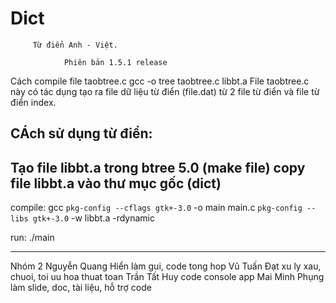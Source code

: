 # Dict
         Từ điển Anh - Việt. 

                Phiên bản 1.5.1 release

Cách compile file taobtree.c
gcc -o tree taobtree.c libbt.a 
File taobtree.c này có tác dụng tạo ra file dữ liệu từ điển (file.dat) từ 2 file từ điển và file từ điển index.

CÁch sử dụng từ điển:
-----------------------------------------
Tạo file libbt.a trong btree 5.0 (make file)
copy file libbt.a vào thư mục gốc (dict)
------------------------------------------
compile:
gcc `pkg-config --cflags gtk+-3.0` -o main main.c `pkg-config --libs gtk+-3.0` -w libbt.a -rdynamic

run:
./main

----------------------------------------------------------------------------------------

Nhóm 2
Nguyễn Quang Hiển
làm gui, code tong hop
Vũ Tuấn Đạt
xu ly xau, chuoi, toi uu hoa thuat toan
Trần Tất Huy
code console app
Mai Minh Phụng
làm slide, doc, tài liệu, hỗ trợ code
